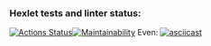 ### Hexlet tests and linter status:
[![Actions Status](https://github.com/g0lubenk0/java-project-61/actions/workflows/hexlet-check.yml/badge.svg)](https://github.com/g0lubenk0/java-project-61/actions)[![Maintainability](https://api.codeclimate.com/v1/badges/ebe3bb2c81e753162ec9/maintainability)](https://codeclimate.com/github/g0lubenk0/java-project-61/maintainability)
Even:
[![asciicast](https://asciinema.org/a/Z5pO09yB0arnrJAJWYRFcbIjN.svg)](https://asciinema.org/a/Z5pO09yB0arnrJAJWYRFcbIjN)
